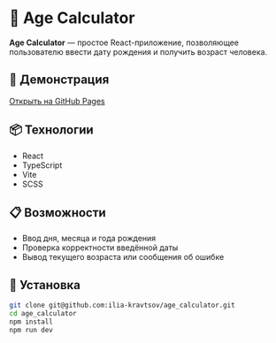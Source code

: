 # 🧮 Age Calculator

**Age Calculator** — простое React-приложение, позволяющее пользователю ввести дату рождения и получить возраст человека.

## 🚀 Демонстрация

[Открыть на GitHub Pages](https://ilia-kravtsov.github.io/age_calculator/)

## 📦 Технологии

- React
- TypeScript
- Vite
- SCSS

## 📋 Возможности

- Ввод дня, месяца и года рождения
- Проверка корректности введённой даты
- Вывод текущего возраста или сообщения об ошибке

## 🔧 Установка

```bash
git clone git@github.com:ilia-kravtsov/age_calculator.git
cd age_calculator
npm install
npm run dev
```

